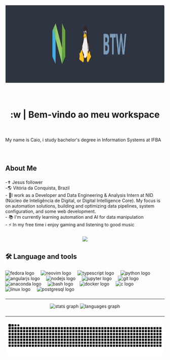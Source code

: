 <div align="center">
  <img height="250" src="assets/img_github_readme.png"/>
</div>

###

<br clear="both">

<h1 align="center">:w | Bem-vindo ao meu workspace</h1>

###

<br clear="both">

<p align="left">My name is Caio, i study bachelor's degree in Information Systems at IFBA</p>

###

<br clear="both">

<h2 align="left">About Me</h2>

###

<p align="left">-✝ Jesus follower<br>-🌎 Vitória da Conquista, Brazil<br>- 🔭I work as a Developer and Data Engineering & Analysis Intern at NID (Núcleo de Inteligência de Digital, or Digital Intelligence Core). My focus is on automation solutions, building and optimizing data pipelines, system configuration, and some web development.<br>- 📚 I'm currently learning automation and AI for data manipulation<br>- ⚡ In my free time i enjoy gaming and listening to good music</p>

###

<div align="center">
  <img src="https://visitor-badge.laobi.icu/badge?page_id=caio2203.caio2203&right_color=blue"  />
</div>

###

<h2 align="left">🛠 Language and tools</h2>

###

<div align="left">
  <img src="https://cdn.jsdelivr.net/gh/devicons/devicon/icons/fedora/fedora-original.svg" height="40" alt="fedora logo"  />
  <img width="12" />
  <img src="https://skillicons.dev/icons?i=neovim" height="40" alt="neovim logo"  />
  <img width="12" />
  <img src="https://cdn.jsdelivr.net/gh/devicons/devicon/icons/typescript/typescript-original.svg" height="40" alt="typescript logo"  />
  <img width="12" />
  <img src="https://cdn.jsdelivr.net/gh/devicons/devicon/icons/python/python-original.svg" height="40" alt="python logo"  />
  <img width="12" />
  <img src="https://cdn.jsdelivr.net/gh/devicons/devicon/icons/angularjs/angularjs-original.svg" height="40" alt="angularjs logo"  />
  <img width="12" />
  <img src="https://cdn.jsdelivr.net/gh/devicons/devicon/icons/nodejs/nodejs-original.svg" height="40" alt="nodejs logo"  />
  <img width="12" />
  <img src="https://cdn.jsdelivr.net/gh/devicons/devicon/icons/jupyter/jupyter-original.svg" height="40" alt="jupyter logo"  />
  <img width="12" />
  <img src="https://cdn.jsdelivr.net/gh/devicons/devicon/icons/git/git-original.svg" height="40" alt="git logo"  />
  <img width="12" />
  <img src="https://cdn.simpleicons.org/anaconda/44A833" height="40" alt="anaconda logo"  />
  <img width="12" />
  <img src="https://cdn.simpleicons.org/gnubash/4EAA25" height="40" alt="bash logo"  />
  <img width="12" />
  <img src="https://cdn.simpleicons.org/docker/2496ED" height="40" alt="docker logo"  />
  <img width="12" />
  <img src="https://skillicons.dev/icons?i=c" height="40" alt="c logo"  />
  <img width="12" />
  <img src="https://cdn.jsdelivr.net/gh/devicons/devicon/icons/linux/linux-original.svg" height="40" alt="linux logo"  />
  <img width="12" />
  <img src="https://cdn.jsdelivr.net/gh/devicons/devicon/icons/postgresql/postgresql-original.svg" height="40" alt="postgresql logo"  />
</div>

###
---
<div align="center">
  <img src="https://github-readme-stats.vercel.app/api?username=caio2203&hide_title=false&hide_rank=false&show_icons=true&include_all_commits=true&count_private=true&disable_animations=false&theme=nord&locale=en&hide_border=false&order=1" height="150" alt="stats graph"  />
  <img src="https://github-readme-stats.vercel.app/api/top-langs?username=caio2203&locale=en&hide_title=false&layout=compact&card_width=320&langs_count=4&theme=nord&hide_border=false&order=2" height="150" alt="languages graph"  />
</div>

###
---
<img src="https://raw.githubusercontent.com/caio2203/caio2203/output/snake.svg" alt="Snake animation" />

###

